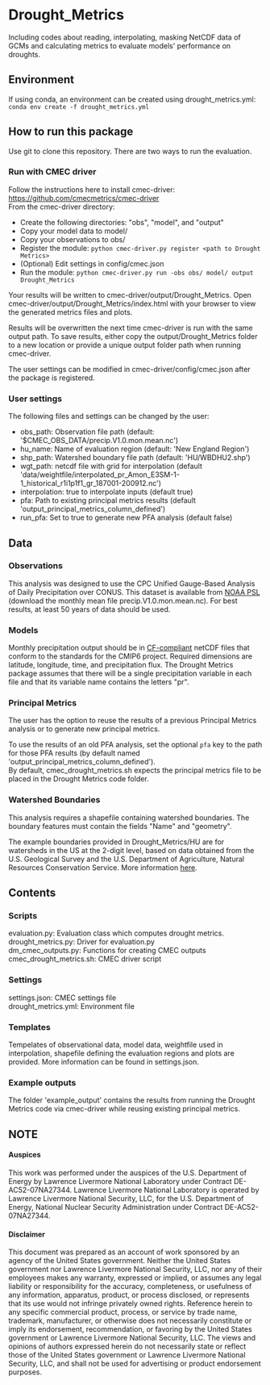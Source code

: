 # Drought_Metrics  
Including codes about reading, interpolating, masking NetCDF data of GCMs and calculating metrics to evaluate models' performance on droughts.  

## Environment  
If using conda, an environment can be created using drought_metrics.yml:  
`conda env create -f drought_metrics.yml`  

## How to run this package  
Use git to clone this repository. There are two ways to run the evaluation.  

### Run with CMEC driver 
Follow the instructions here to install cmec-driver: https://github.com/cmecmetrics/cmec-driver  
From the cmec-driver directory:  
- Create the following directories: "obs", "model", and "output"  
- Copy your model data to model/ 
- Copy your observations to obs/
- Register the module:
  `python cmec-driver.py register <path to Drought Metrics>`
- (Optional) Edit settings in config/cmec.json
- Run the module:
`python cmec-driver.py run -obs obs/ model/ output Drought_Metrics`  

Your results will be written to cmec-driver/output/Drought_Metrics. Open cmec-driver/output/Drought_Metrics/index.html with your browser to view the generated metrics files and plots.  

Results will be overwritten the next time cmec-driver is run with the same output path. To save results, either copy the output/Drought_Metrics folder to a new location or provide a unique output folder path when running cmec-driver.  

The user settings can be modified in cmec-driver/config/cmec.json after the package is registered.

### User settings
The following files and settings can be changed by the user:
- obs_path: Observation file path (default: '$CMEC_OBS_DATA/precip.V1.0.mon.mean.nc')
- hu_name: Name of evaluation region (default: 'New England Region')
- shp_path: Watershed boundary file path (default: 'HU/WBDHU2.shp')
- wgt_path: netcdf file with grid for interpolation (default 'data/weightfile/interpolated_pr_Amon_E3SM-1-1_historical_r1i1p1f1_gr_187001-200912.nc')
- interpolation: true to interpolate inputs (default true)
- pfa: Path to existing principal metrics results (default 'output_principal_metrics_column_defined')
- run_pfa: Set to true to generate new PFA analysis (default false)

## Data  

### Observations  
This analysis was designed to use the CPC Unified Gauge-Based Analysis of Daily Precipitation over CONUS. This dataset is available from [NOAA PSL](https://psl.noaa.gov/data/gridded/data.unified.daily.conus.html) (download the monthly mean file precip.V1.0.mon.mean.nc). For best results, at least 50 years of data should be used.  

### Models
Monthly precipitation output should be in [CF-compliant](https://cfconventions.org/) netCDF files that conform to the standards for the CMIP6 project. Required dimensions are latitude, longitude, time, and precipitation flux. The Drought Metrics package assumes that there will be a single precipitation variable in each file and that its variable name contains the letters "pr".

### Principal Metrics
The user has the option to reuse the results of a previous Principal Metrics analysis or to generate new principal metrics. 

To use the results of an old PFA analysis, set the optional `pfa` key to the path for those PFA results (by default named 'output_principal_metrics_column_defined').  
By default, cmec_drought_metrics.sh expects the principal metrics file to be placed in the Drought Metrics code folder.

### Watershed Boundaries
This analysis requires a shapefile containing watershed boundaries. The boundary features must contain the fields "Name" and "geometry".  

The example boundaries provided in Drought_Metrics/HU are for watersheds in the US at the 2-digit level, based on data obtained from the U.S. Geological Survey and the U.S. Department of Agriculture, Natural Resources Conservation Service. More information [here](https://www.usgs.gov/core-science-systems/ngp/national-hydrography/watershed-boundary-dataset?qt-science_support_page_related_con=4#qt-science_support_page_related_con).

## Contents  
### Scripts  
evaluation.py: Evaluation class which computes drought metrics.  
drought_metrics.py: Driver for evaluation.py  
dm_cmec_outputs.py: Functions for creating CMEC outputs  
cmec_drought_metrics.sh: CMEC driver script  

### Settings  
settings.json: CMEC settings file  
drought_metrics.yml: Environment file  

### Templates  
Tempelates of observational data, model data, weightfile used in interpolation, shapefile defining the evaluation regions and plots are provided. More information can be found in settings.json.  

### Example outputs
The folder 'example_output' contains the results from running the Drought Metrics code via cmec-driver while reusing existing principal metrics.

## NOTE  

#### Auspices  
This work was performed under the auspices of the U.S. Department of Energy by Lawrence Livermore National Laboratory under Contract DE-AC52-07NA27344. Lawrence Livermore National Laboratory is operated by Lawrence Livermore National Security, LLC, for the U.S. Department of Energy, National Nuclear Security Administration under Contract DE-AC52-07NA27344.  

#### Disclaimer  
This document was prepared as an account of work sponsored by an agency of the United States government. Neither the United States government nor Lawrence Livermore National Security, LLC, nor any of their employees makes any warranty, expressed or implied, or assumes any legal liability or responsibility for the accuracy, completeness, or usefulness of any information, apparatus, product, or process disclosed, or represents that its use would not infringe privately owned rights. Reference herein to any specific commercial product, process, or service by trade name, trademark, manufacturer, or otherwise does not necessarily constitute or imply its endorsement, recommendation, or favoring by the United States government or Lawrence Livermore National Security, LLC. The views and opinions of authors expressed herein do not necessarily state or reflect those of the United States government or Lawrence Livermore National Security, LLC, and shall not be used for advertising or product endorsement purposes.  

